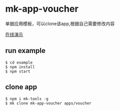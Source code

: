 # mk-app-voucher

单据应用模板，可以clone该app,根据自己需要修改内容

[在线演示](https://ziaochina.github.io/mk-app-voucher/)

## run example

```
$ cd example
$ npm install
$ npm start
```

## clone app

```
$ npm i mk-tools -g
$ mk clone mk-app-voucher apps/voucher
```
